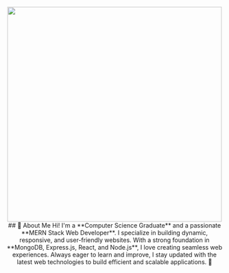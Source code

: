 <br clear="both">

<div align="center">
  <img height="500" src="https://i.ibb.co.com/MDt3cJRy/Hi1.gif"  />
  ## 👋 About Me  
Hi! I'm a **Computer Science Graduate** and a passionate **MERN Stack Web Developer**. I specialize in building dynamic, responsive, and user-friendly websites. With a strong foundation in **MongoDB, Express.js, React, and Node.js**, I love creating seamless web experiences. Always eager to learn and improve, I stay updated with the latest web technologies to build efficient and scalable applications. 🚀
</div>

###
